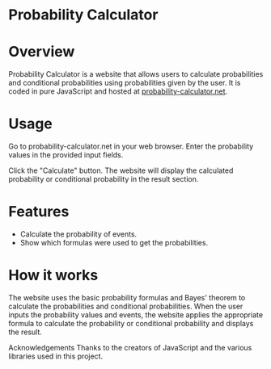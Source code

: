 # Probability Calculator
# Overview
Probability Calculator is a website that allows users to calculate probabilities and conditional probabilities using probabilities given by the user. It is coded in pure JavaScript and hosted at [probability-calculator.net](https://probability-calculator.net/).

# Usage
Go to probability-calculator.net in your web browser.
Enter the probability values in the provided input fields.

Click the "Calculate" button.
The website will display the calculated probability or conditional probability in the result section.

# Features
* Calculate the probability of events.
* Show which formulas were used to get the probabilities.

# How it works
The website uses the basic probability formulas and Bayes' theorem to calculate the probabilities and conditional probabilities. When the user inputs the probability values and events, the website applies the appropriate formula to calculate the probability or conditional probability and displays the result.


Acknowledgements
Thanks to the creators of JavaScript and the various libraries used in this project.
